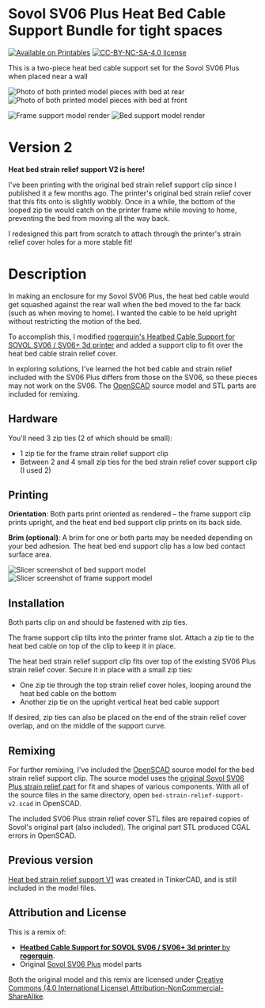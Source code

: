 # Sovol SV06 Plus Heat Bed Cable Support Bundle for tight spaces

[![Available on Printables][printables-badge]][printables-model]
[![CC-BY-NC-SA-4.0 license][license-badge]][license]

This is a two-piece heat bed cable support set for the Sovol SV06 Plus when
placed near a wall

![Photo of both printed model pieces with bed at rear](images/readme/v2-photo1.jpg)
![Photo of both printed model pieces with bed at front](images/readme/v2-photo2.jpg)

![Frame support model render](images/readme/frame-strain-relief-render.png)
![Bed support model render](images/readme/bed-strain-relief-render.png)

# Version 2

**Heat bed strain relief support V2 is here!**

I've been printing with the original bed strain relief support clip since I
published it a few months ago. The printer's original bed strain relief cover
that this fits onto is slightly wobbly. Once in a while, the bottom of the
looped zip tie would catch on the printer frame while moving to home, preventing
the bed from moving all the way back.

I redesigned this part from scratch to attach through the printer's strain
relief cover holes for a more stable fit!

# Description

In making an enclosure for my Sovol SV06 Plus, the heat bed cable would get
squashed against the rear wall when the bed moved to the far back (such as when
moving to home). I wanted the cable to be held upright without restricting the
motion of the bed.

To accomplish this, I modified
[rogerquin's Heatbed Cable Support for SOVOL SV06 / SV06+ 3d printer][original-model-url]
and added a support clip to fit over the heat bed cable strain relief cover.

In exploring solutions, I've learned the hot bed cable and strain relief
included with the SV06 Plus differs from those on the SV06, so these pieces may
not work on the SV06. The [OpenSCAD][openscad] source model and STL parts are
included for remixing.

## Hardware

You'll need 3 zip ties (2 of which should be small):

* 1 zip tie for the frame strain relief support clip
* Between 2 and 4 small zip ties for the bed strain relief cover support clip (I
  used 2)

## Printing

**Orientation**: Both parts print oriented as rendered – the frame support clip
prints upright, and the heat end bed support clip prints on its back side.

**Brim (optional)**: A brim for one or both parts may be needed depending on
your bed adhesion. The heat bed end support clip has a low bed contact surface
area.

![Slicer screenshot of bed support model](images/readme/slicer-screenshot-bed-support-v2.png)
![Slicer screenshot of frame support model](images/readme/slicer-screenshot-frame-support.png)

## Installation

Both parts clip on and should be fastened with zip ties.

The frame support clip tilts into the printer frame slot. Attach a zip tie to the heat
bed cable on top of the clip to keep it in place.

The heat bed strain relief support clip fits over top of the existing SV06 Plus
strain relief cover. Secure it in place with a small zip ties:
* One zip tie through the top strain relief cover holes, looping around the heat
  bed cable on the bottom
* Another zip tie on the upright vertical heat bed cable support

If desired, zip ties can also be placed on the end of the strain relief cover
overlap, and on the middle of the support curve.

## Remixing

For further remixing, I've included the [OpenSCAD][openscad] source model for
the bed strain relief support clip. The source model uses the
[original Sovol SV06 Plus strain relief part][original-part-link-sv06-plus] for
fit and shapes of various components. With all of the source
files in the same directory, open `bed-strain-relief-support-v2.scad` in
OpenSCAD.

The included SV06 Plus strain relief cover STL files are repaired copies of
Sovol's original part (also included). The original part STL produced CGAL
errors in OpenSCAD.

## Previous version

[Heat bed strain relief support V1][bed-strain-relief-support-v1-stl]
was created in TinkerCAD, and is still included in the model files.

## Attribution and License

This is a remix of:

* [**Heatbed Cable Support for SOVOL SV06 / SV06+ 3d printer** by **rogerquin**][original-model-url].
* Original [Sovol SV06 Plus][sovol-sv06-plus] model parts

Both the original model and this remix are licensed under
[Creative Commons (4.0 International License) Attribution-NonCommercial-ShareAlike][license].

[bed-strain-relief-support-v1-stl]: bed-strain-relief-support-v1/bed-strain-relief-support-v1.stl
[license-badge]: /_static/license-badge-cc-by-nc-sa-4.0.svg
[license]: http://creativecommons.org/licenses/by-nc-sa/4.0/
[openscad]: https://openscad.org
[original-model-url]: https://www.printables.com/model/409689-heatbed-cable-support-for-sovol-sv06-sv06-3d-print
[original-part-link-sv06-plus]: https://github.com/Sovol3d/SV06-PLUS/blob/master/SV06%20PLUS%203D/STL/JXHSV06P-01000%20base%20assembly/JXHSV06-01009-d%20Hot%20Bed%20Wire%20Fixing%20Cover.STL
[printables-badge]: /_static/printables-badge.png
[printables-model]: https://www.printables.com/model/584534
[sovol-sv06-plus]: https://github.com/Sovol3d/SV06-PLUS
